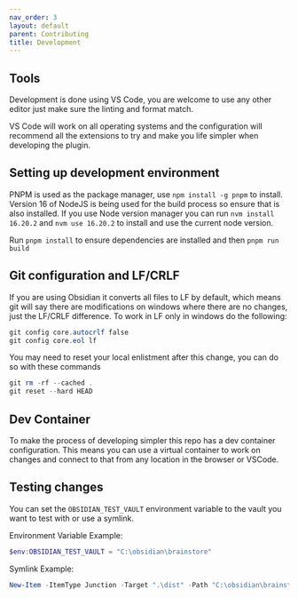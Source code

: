 ```yaml
---
nav_order: 3
layout: default
parent: Contributing
title: Development
---
```


## Tools

Development is done using VS Code, you are welcome to use any other editor just make sure the linting and format match.

VS Code will work on all operating systems and the configuration will recommend all the extensions to try and make you life simpler when developing the plugin.

## Setting up development environment

PNPM is used as the package manager, use `npm install -g pnpm` to install. Version 16 of NodeJS is being used for the build process so ensure that is also installed. If you use Node version manager you can run `nvm install 16.20.2` and `nvm use 16.20.2` to install and use the current node version.

Run `pnpm install` to ensure dependencies are installed and then `pnpm run build`

## Git configuration and LF/CRLF

If you are using Obsidian it converts all files to LF by default, which means git will say there are modifications on windows where there are no changes, just the LF/CRLF difference. To work in LF only in windows do the following:

```powershell
git config core.autocrlf false
git config core.eol lf
```

You may need to reset your local enlistment after this change, you can do so with these commands

```powershell
git rm -rf --cached .
git reset --hard HEAD
```

## Dev Container

To make the process of developing simpler this repo has a dev container configuration. This means you can use a virtual container to work on changes and connect to that from any location in the browser or VSCode.

## Testing changes

You can set the `OBSIDIAN_TEST_VAULT` environment variable to the vault you want to test with or use a symlink.

Environment Variable Example:

```powershell
$env:OBSIDIAN_TEST_VAULT = "C:\obsidian\brainstore"
```

Symlink Example:

```powershell
New-Item -ItemType Junction -Target ".\dist" -Path "C:\obsidian\brainstore\.obsidian\plugins\qatt\"
```
